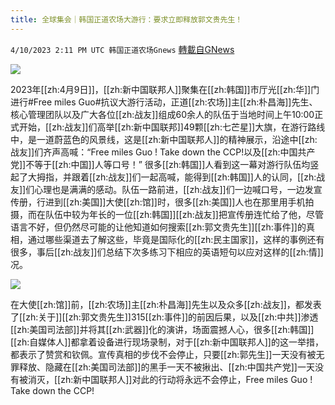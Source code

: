 ```yaml
---
title: 全球集会｜韩国正道农场大游行：要求立即释放郭文贵先生！
---
```

`4/10/2023 2:11 PM UTC 韩国正道农场Gnews` [轉載自GNews](https://gnews.org/articles/1083132)

  
![](https://i.imgur.com/JR0PUEN.jpg)


2023年[[zh:4月9日]]，[[zh:新中国联邦人]]聚集在[[zh:韩国]]市厅光[[zh:华]]门进行#Free miles Guo#抗议大游行活动，正道[[zh:农场]]主[[zh:朴昌海]]先生、核心管理团队以及广大各位[[zh:战友]]组成60余人的队伍于当地时间上午10:00正式开始，[[zh:战友]]们高举[[zh:新中国联邦]]49颗[[zh:七芒星]]大旗，在游行路线中，是一道蔚蓝色的风景线，这是[[zh:新中国联邦人]]的精神展示，沿途中[[zh:战友]]们齐声高喊：“Free miles Guo ! Take down the CCP!以及[[zh:中国共产党]]不等于[[zh:中国]]人等口号！” 很多[[zh:韩国]]人看到这一幕对游行队伍均竖起了大拇指，并跟着[[zh:战友]]们一起高喊，能得到[[zh:韩国]]人的认同，[[zh:战友]]们心理也是满满的感动。队伍一路前进，[[zh:战友]]们一边喊口号，一边发宣传册，行进到[[zh:美国]]大使[[zh:馆]]时，很多[[zh:美国]]人也在那里用手机拍摄，而在队伍中较为年长的一位[[zh:韩国]][[zh:战友]]把宣传册连忙给了他，尽管语言不好，但仍然尽可能的让他知道如何搜索[[zh:郭文贵先生]][[zh:事件]]的真相，通过哪些渠道去了解这些，毕竟是国际化的[[zh:民主国家]]，这样的事例还有很多，事后[[zh:战友]]们总结下次多练习下相应的英语短句以应对这样的[[zh:情]]况。

  
![](https://i.imgur.com/1HQ0fva.jpg)


在大使[[zh:馆]]前，[[zh:农场]]主[[zh:朴昌海]]先生以及众多[[zh:战友]]，都发表了[[zh:关于]][[zh:郭文贵先生]]315[[zh:事件]]的前因后果，以及[[zh:中共]]渗透[[zh:美国司法部]]并将其[[zh:武器]]化的演讲，场面震撼人心，很多[[zh:韩国]][[zh:自媒体人]]都拿着设备进行现场录制，对于[[zh:新中国联邦人]]的这一举措，都表示了赞赏和钦佩。宣传真相的步伐不会停止，只要[[zh:郭先生]]一天没有被无罪释放、隐藏在[[zh:美国司法部]]的黑手一天不被揪出、[[zh:中国共产党]]一天没有被消灭，[[zh:新中国联邦人]]对此的行动将永远不会停止，Free miles Guo ! Take down the CCP!
